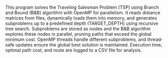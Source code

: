 This program solves the Traveling Salesman Problem (TSP) using Branch and Bound (B&B) algorithm with OpenMP for parallelism. 
It reads distance matrices from files, dynamically loads them into memory, and generates subproblems up to a predefined depth (TARGET_DEPTH) using recursive tree search. Subproblems are stored as nodes
and the B&B algorithm explores these nodes in parallel, pruning paths that exceed the global minimum cost. OpenMP threads handle different subproblems, and thread-safe updates ensure the global best solution is maintained. Execution time, optimal path cost, and route are logged to a CSV file for analysis.
 
